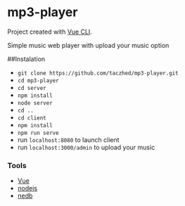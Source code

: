 # mp3-player
Project created with [Vue CLI](https://cli.vuejs.org/).

Simple music web player with upload your music option

##Instalation
- `git clone https://github.com/taczhed/mp3-player.git`
- `cd mp3-player`
- `cd server`
- `npm install`
- `node server`
- `cd ..`
- `cd client`
- `npm install`
- `npm run serve`
- run `localhost:8080` to launch client
- run `localhost:3000/admin` to upload your music

### Tools
- [Vue](https://vuejs.org/)
- [nodejs](https://nodejs.org/)
- [nedb](https://github.com/louischatriot/nedb)
